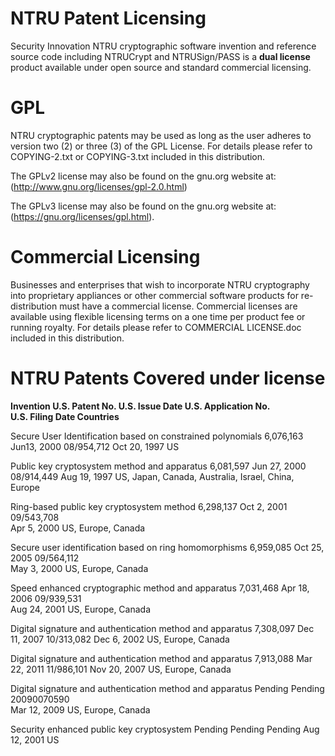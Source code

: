 NTRU Patent Licensing
=======================
Security Innovation NTRU cryptographic software invention and reference source code including NTRUCrypt and NTRUSign/PASS is a **dual license** product available under open source and standard commercial licensing. 

GPL
===========
NTRU cryptographic patents may be used  as long as the user adheres to version two (2) or three (3) of the GPL License. For  details please refer to COPYING-2.txt or COPYING-3.txt included in this distribution. 

The GPLv2 license may also be found on the gnu.org website at: (http://www.gnu.org/licenses/gpl-2.0.html)

The GPLv3 license may also be found on the gnu.org website at: (https://gnu.org/licenses/gpl.html).

Commercial Licensing
====================
Businesses and enterprises that wish to incorporate NTRU cryptography into proprietary appliances or other commercial software products for re-distribution must have a commercial license. Commercial licenses are available using flexible licensing terms on a one time per product fee or running royalty.  For details please refer to COMMERCIAL LICENSE.doc included in this distribution.

NTRU Patents Covered under license
===================================
**Invention	U.S. Patent No.	U.S. Issue Date	U.S. Application No.	
U.S. Filing Date	Countries**

Secure User Identification based on constrained polynomials	6,076,163	
Jun13, 2000	08/954,712	Oct 20, 1997	US

Public key cryptosystem method and apparatus	6,081,597	Jun 27, 2000 08/914,449	
Aug 19, 1997	US, Japan, Canada, Australia, Israel, China, Europe

Ring-based public key cryptosystem method	6,298,137	Oct 2, 2001	09/543,708	
Apr 5, 2000	US, Europe, Canada

Secure user identification based on ring homomorphisms 6,959,085 Oct 25, 2005 09/564,112	
May 3, 2000	US, Europe, Canada

Speed enhanced cryptographic method and apparatus 7,031,468 Apr 18, 2006	09/939,531	
Aug 24, 2001	US, Europe, Canada

Digital signature and authentication method and apparatus 7,308,097 Dec 11, 2007 10/313,082	
Dec 6, 2002	US, Europe, Canada

Digital signature and authentication method and apparatus 7,913,088 Mar 22, 2011 11/986,101	
Nov 20, 2007	US, Europe, Canada

Digital signature and authentication method and apparatus Pending Pending 20090070590	
Mar 12, 2009	US, Europe, Canada

Security enhanced public key cryptosystem Pending Pending Pending Aug 12, 2001	US
